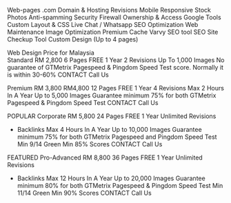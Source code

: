 

Web-pages
.com Domain & Hosting
Revisions
Mobile Responsive
Stock Photos
Anti-spamming
Security Firewall
Ownership & Access
Google Tools
Custom Layout & CSS
Live Chat / Whatsapp
SEO Optimization
Web Maintenance
Image Optimization
Premium Cache
Varvy SEO tool
SEO Site Checkup Tool
Custom Design 
(Up to 4 pages)





Web Design Price for Malaysia   
Standard
RM 2,800
6 Pages
FREE 1 Year
2 Revisions
Up To 1,000 Images
No guarantee of GTMetrix Pagespeed & Pingdom Speed Test score. Normally it is within 30-60%
CONTACT
Call Us





Premium
RM 3,800
RM4,800
12 Pages
FREE 1 Year
4 Revisions
Max 2 Hours In A Year
Up to 5,000 Images
Guarantee minimum 75% for both GTMetrix Pagespeed & Pingdom Speed Test
CONTACT
Call Us


POPULAR
Corporate
RM 5,800
24 Pages
FREE 1 Year
Unlimited Revisions
+ Backlinks
Max 4 Hours In A Year
Up to 10,000 Images
Guarantee minimum 75% for both GTMetrix Pagespeed and Pingdom Speed Test
Min  9/14 Green
Min 85% Scores
CONTACT
Call Us




FEATURED
Pro-Advanced
RM 8,800
36 Pages
FREE 1 Year
Unlimited Revisions
+ Backlinks
Max 12 Hours In A Year
Up to 20,000 Images
Guarantee minimum 80% for both GTMetrix Pagespeed & Pingdom Speed Test
Min  11/14 Green
Min 90% Scores
CONTACT
Call Us
